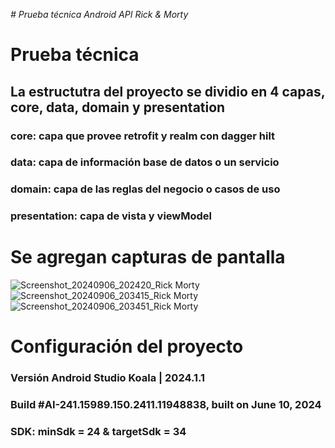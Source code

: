 <em> # Prueba técnica Android API Rick & Morty </em>
# Prueba técnica  
## La estructutra del proyecto se dividio en 4 capas, core, data, domain y presentation
### core: capa que provee retrofit y realm con dagger hilt
### data: capa de información base de datos o un servicio
### domain: capa de las reglas del negocio o casos de uso
### presentation: capa de vista y viewModel

# Se agregan capturas de pantalla

![Screenshot_20240906_202420_Rick Morty](https://github.com/user-attachments/assets/edbcb752-19d2-4893-ba0e-c167a48b3a8b)
![Screenshot_20240906_203415_Rick Morty](https://github.com/user-attachments/assets/e8769f50-0dff-4013-ba36-6e60ab1ac1ce)
![Screenshot_20240906_203451_Rick Morty](https://github.com/user-attachments/assets/1b9ca7bb-da7c-4757-9492-ff0525e922ea)

# Configuración del proyecto
### Versión Android Studio Koala | 2024.1.1
### Build #AI-241.15989.150.2411.11948838, built on June 10, 2024

### SDK: minSdk = 24 & targetSdk = 34

